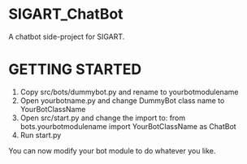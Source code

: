 SIGART_ChatBot
==============

A chatbot side-project for SIGART. 


GETTING STARTED
===============

1. Copy src/bots/dummybot.py and rename to yourbotmodulename
2. Open yourbotname.py and change DummyBot class name to YourBotClassName
3. Open src/start.py and change the import to:
from bots.yourbotmodulename import YourBotClassName as ChatBot
4. Run start.py

You can now modify your bot module to do whatever you like.
